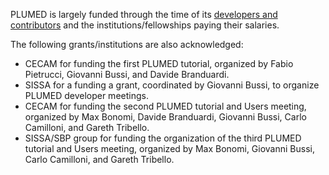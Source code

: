 PLUMED is largely funded through the time of its [developers and contributors](/people) and the institutions/fellowships paying their salaries.

The following grants/institutions are also acknowledged:
- CECAM for funding the first PLUMED tutorial, organized by Fabio Pietrucci, Giovanni Bussi, and Davide Branduardi.
- SISSA for a funding a grant, coordinated by Giovanni Bussi, to organize PLUMED developer meetings.
- CECAM for funding the second PLUMED tutorial and Users meeting, organized by Max Bonomi, Davide Branduardi, Giovanni Bussi, Carlo Camilloni, and Gareth Tribello.
- SISSA/SBP group for funding the organization of the third PLUMED tutorial and Users meeting, organized by Max Bonomi, Giovanni Bussi, Carlo Camilloni, and Gareth Tribello.
